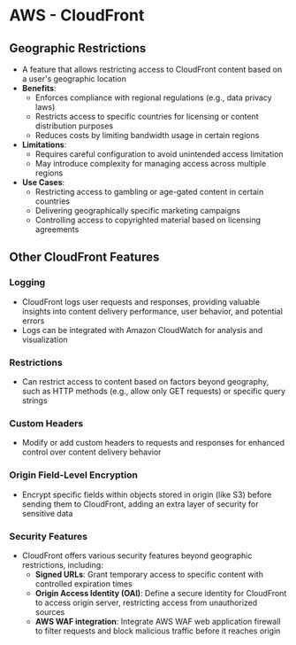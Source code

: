 # AWS - CloudFront

## Geographic Restrictions
- A feature that allows restricting access to CloudFront content based on a user's geographic location
- **Benefits**:
  - Enforces compliance with regional regulations (e.g., data privacy laws)
  - Restricts access to specific countries for licensing or content distribution purposes
  - Reduces costs by limiting bandwidth usage in certain regions
- **Limitations**:
  - Requires careful configuration to avoid unintended access limitation
  - May introduce complexity for managing access across multiple regions
- **Use Cases**:
  - Restricting access to gambling or age-gated content in certain countries
  - Delivering geographically specific marketing campaigns
  - Controlling access to copyrighted material based on licensing agreements

## Other CloudFront Features
### Logging
- CloudFront logs user requests and responses, providing valuable insights into content delivery performance, user behavior, and potential errors
- Logs can be integrated with Amazon CloudWatch for analysis and visualization

### Restrictions
- Can restrict access to content based on factors beyond geography, such as HTTP methods (e.g., allow only GET requests) or specific query strings

### Custom Headers
- Modify or add custom headers to requests and responses for enhanced control over content delivery behavior

### Origin Field-Level Encryption
- Encrypt specific fields within objects stored in origin (like S3) before sending them to CloudFront, adding an extra layer of security for sensitive data

### Security Features
- CloudFront offers various security features beyond geographic restrictions, including:
  - **Signed URLs**: Grant temporary access to specific content with controlled expiration times
  - **Origin Access Identity (OAI)**: Define a secure identity for CloudFront to access origin server, restricting access from unauthorized sources
  - **AWS WAF integration**: Integrate AWS WAF web application firewall to filter requests and block malicious traffic before it reaches origin